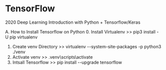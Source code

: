 # TensorFlow

2020 Deep Learning Introduction with Python + Tensorflow/Keras
 
A. How to Install Tensorflow on Python
 0. Install Virtualenv >> pip3 install -U pip virtualenv
 1. Create venv Directory >> virtualenv --system-site-packages -p python3 ./venv
 2. Activate venv >> .venv\scripts\activate
 3. Intsall Tensorflow >> pip install --upgrade tensorflow

